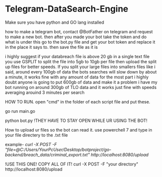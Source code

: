 # Telegram-DataSearch-Engine

Make sure you have python and GO lang installed

how to make a telegram bot, contact @BotFather on telegram and request to make a new bot. then after you made your bot take the token and do what is under this
go to the bot.py file and get your bot token and replace it in the place it says to. then save the file as it is

i highly suggest if your databreach file is above 20 gb in a single text file you use GSPLIT to split the file into 5gb to 10gb per file then upload the split up files for better speeds. If you split your large files into smallers files like i said, around every 100gb of data the bots searches will slow down by about a minute, it works fine with any amount of data for the most part i highly doubt anyone is going to put 600gb of data and make it a problem
i have my bot running on around 300gb of TLO data and it works just fine with speeds averaging arouind 3 minutes per search


HOW TO RUN.
open "cmd" in the folder of each script file and put these.

go run main.go

python bot.py !THEY HAVE TO STAY OPEN WHILE UR USING THE BOT!

How to upload ur files so the bot can read it.
use powerchell 7 and type in your file directery to the .txt file

example-
*curl -X POST -F "file=@C:/Users/YourPcUser/Desktop/botproject/go-backend/breach_data/criminal_export.txt" http://localhost:8080/upload*

!USE THIS ONE! COPY ALL OF IT!
curl -X POST -F "your directory" http://localhost:8080/upload

